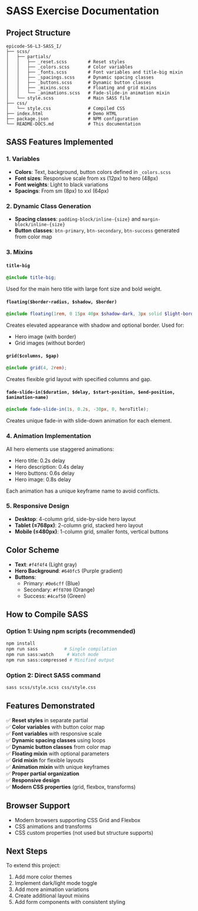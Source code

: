 # SASS Exercise Documentation

## Project Structure

```
epicode-S6-L3-SASS_I/
├── scss/
│   ├── partials/
│   │   ├── _reset.scss        # Reset styles
│   │   ├── _colors.scss       # Color variables
│   │   ├── _fonts.scss        # Font variables and title-big mixin
│   │   ├── _spacings.scss     # Dynamic spacing classes
│   │   ├── _buttons.scss      # Dynamic button classes
│   │   ├── _mixins.scss       # Floating and grid mixins
│   │   └── _animations.scss   # Fade-slide-in animation mixin
│   └── style.scss             # Main SASS file
├── css/
│   └── style.css              # Compiled CSS
├── index.html                 # Demo HTML
├── package.json               # NPM configuration
└── README-DOCS.md             # This documentation
```

## SASS Features Implemented

### 1. Variables

- **Colors**: Text, background, button colors defined in `_colors.scss`
- **Font sizes**: Responsive scale from xs (12px) to hero (48px)
- **Font weights**: Light to black variations
- **Spacings**: From sm (8px) to xxl (64px)

### 2. Dynamic Class Generation

- **Spacing classes**: `padding-block/inline-{size}` and `margin-block/inline-{size}`
- **Button classes**: `btn-primary`, `btn-secondary`, `btn-success` generated from color map

### 3. Mixins

#### `title-big`

```scss
@include title-big;
```

Used for the main hero title with large font size and bold weight.

#### `floating($border-radius, $shadow, $border)`

```scss
@include floating(1rem, 0 15px 40px $shadow-dark, 3px solid $light-border);
```

Creates elevated appearance with shadow and optional border. Used for:

- Hero image (with border)
- Grid images (without border)

#### `grid($columns, $gap)`

```scss
@include grid(4, 2rem);
```

Creates flexible grid layout with specified columns and gap.

#### `fade-slide-in($duration, $delay, $start-position, $end-position, $animation-name)`

```scss
@include fade-slide-in(1s, 0.2s, -30px, 0, heroTitle);
```

Creates unique fade-in with slide-down animation for each element.

### 4. Animation Implementation

All hero elements use staggered animations:

- Hero title: 0.2s delay
- Hero description: 0.4s delay
- Hero buttons: 0.6s delay
- Hero image: 0.8s delay

Each animation has a unique keyframe name to avoid conflicts.

### 5. Responsive Design

- **Desktop**: 4-column grid, side-by-side hero layout
- **Tablet (≤768px)**: 2-column grid, stacked hero layout
- **Mobile (≤480px)**: 1-column grid, smaller fonts, vertical buttons

## Color Scheme

- **Text**: `#f4f4f4` (Light gray)
- **Hero Background**: `#640fc5` (Purple gradient)
- **Buttons**:
  - Primary: `#0e6cff` (Blue)
  - Secondary: `#ff8700` (Orange)
  - Success: `#4caf50` (Green)

## How to Compile SASS

### Option 1: Using npm scripts (recommended)

```bash
npm install
npm run sass          # Single compilation
npm run sass:watch     # Watch mode
npm run sass:compressed # Minified output
```

### Option 2: Direct SASS command

```bash
sass scss/style.scss css/style.css
```

## Features Demonstrated

✅ **Reset styles** in separate partial  
✅ **Color variables** with button color map  
✅ **Font variables** with responsive scale  
✅ **Dynamic spacing classes** using loops  
✅ **Dynamic button classes** from color map  
✅ **Floating mixin** with optional parameters  
✅ **Grid mixin** for flexible layouts  
✅ **Animation mixin** with unique keyframes  
✅ **Proper partial organization**  
✅ **Responsive design**  
✅ **Modern CSS properties** (grid, flexbox, transforms)

## Browser Support

- Modern browsers supporting CSS Grid and Flexbox
- CSS animations and transforms
- CSS custom properties (not used but structure supports)

## Next Steps

To extend this project:

1. Add more color themes
2. Implement dark/light mode toggle
3. Add more animation variations
4. Create additional layout mixins
5. Add form components with consistent styling
